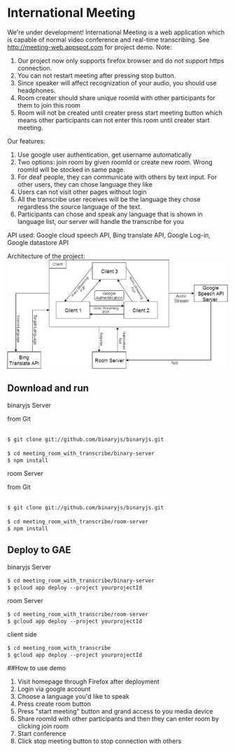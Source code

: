 International Meeting
========

We're under development!
International Meeting is a web application which is capable of normal video conference and real-time transcribing. See http://meeting-web.appspot.com for project demo.
Note: 
1. Our project now only supports firefox browser and do not support https connection.
2. You can not restart meeting after pressing stop button.
3. Since speaker will affect recognization of your audio, you should use headphones.
4. Room creater should share unique roomId with other participants for them to join this room
5. Room will not be created until creater press start meeting button which means other participants can not enter this room until creater start meeting.

Our features:
1. Use google user authentication, get username automatically
2. Two options: join room by given roomId or create new room. Wrong roomId will be stocked in same page.
3. For deaf people, they can communicate with others by text input. For other users, they can chose language they like
4. Users can not visit other pages without login
5. All the transcribe user receives will be the language they chose regardless the source language of the text.
6. Participants can chose and speak any language that is shown in language list, our server will handle the transcribe for you

API used:
Google cloud speech API, Bing translate API, Google Log-in, Google datastore API

Architecture of the project:
![Alt text](/www/Images/architecture.jpg?raw=true "Project Architecture")

## Download and run

binaryjs Server



from Git

```console

$ git clone git://github.com/binaryjs/binaryjs.git

$ cd meeting_room_with_transcribe/binary-server
$ npm install
```

room Server



from Git

```console

$ git clone git://github.com/binaryjs/binaryjs.git

$ cd meeting_room_with_transcribe/room-server
$ npm install
```

## Deploy to GAE

binaryjs Server


```
$ cd meeting_room_with_transcribe/binary-server
$ gcloud app deploy --project yourprojectId
```

room Server

```
$ cd meeting_room_with_transcribe/room-server
$ gcloud app deploy --project yourprojectId
```

client side
```
$ cd meeting_room_with_transcribe
$ gcloud app deploy --project yourprojectId
```

##How to use demo
1. Visit homepage through Firefox after deployment
2. Login via google account
3. Choose a language you'd like to speak
4. Press create room button
5. Press "start meeting" button and grand access to you media device
6. Share roomId with other participants and then they can enter room by clicking join room
7. Start conference
8. Click stop meeting button to stop connection with others






